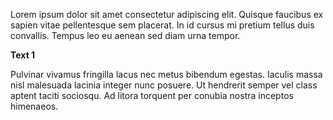 Lorem ipsum dolor sit amet consectetur adipiscing elit. Quisque faucibus ex sapien vitae pellentesque sem placerat. In id cursus mi pretium tellus duis convallis. Tempus leo eu aenean sed diam urna tempor. 

**Text 1**

Pulvinar vivamus fringilla lacus nec metus bibendum egestas. Iaculis massa nisl malesuada lacinia integer nunc posuere. 
Ut hendrerit semper vel class aptent taciti sociosqu. Ad litora torquent per conubia nostra inceptos himenaeos.

